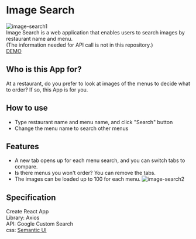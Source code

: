 # Image Search
![image-search1](https://user-images.githubusercontent.com/33141219/53057175-162d8780-3463-11e9-8957-8d38841dacf4.gif)<br/>
Image Search is a web application that enables users to search images by restaurant name and menu.<br/>
(The information needed for API call is not in this repository.)<br/>
[DEMO](https://sayakaono.github.io/image-search)

## Who is this App for?
At a restaurant, do you prefer to look at images of the menus to decide what to order? If so, this App is for you.

## How to use
- Type restaurant name and menu name, and click "Search" button
- Change the menu name to search other menus

## Features
- A new tab opens up for each menu search, and you can switch tabs to compare.
- Is there menus you won't order? You can remove the tabs.
- The images can be loaded up to 100 for each menu.
![image-search2](https://user-images.githubusercontent.com/33141219/53057201-38270a00-3463-11e9-8c60-970bbf3994e2.gif)

## Specification
Create React App<br/>
Library: Axios<br/>
API: Google Custom Search<br/>
css: [Semantic UI](https://semantic-ui.com)
